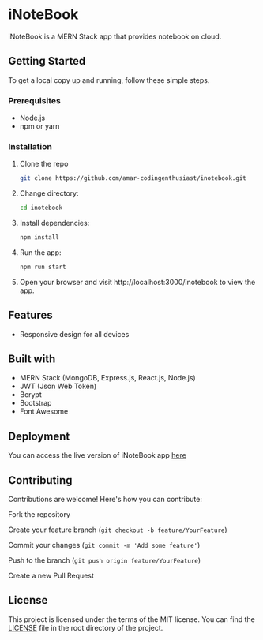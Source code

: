 # iNoteBook

iNoteBook is a MERN Stack app that provides notebook on cloud.

## Getting Started

To get a local copy up and running, follow these simple steps.

### Prerequisites

- Node.js
- npm or yarn

### Installation

1. Clone the repo
   ```sh
   git clone https://github.com/amar-codingenthusiast/inotebook.git
2. Change directory:
   ```sh
   cd inotebook
3. Install dependencies:
   ```sh
   npm install
4. Run the app:
   ```sh
   npm run start
5. Open your browser and visit http://localhost:3000/inotebook to view the app.

## Features
 - Responsive design for all devices

## Built with
 - MERN Stack (MongoDB, Express.js, React.js, Node.js)
 - JWT (Json Web Token)
 - Bcrypt
 - Bootstrap
 - Font Awesome

## Deployment
You can access the live version of iNoteBook app [here](https://amar-codingenthusiast.github.io/inotebook)

## Contributing
Contributions are welcome! Here's how you can contribute:

Fork the repository

Create your feature branch (`git checkout -b feature/YourFeature`)

Commit your changes (`git commit -m 'Add some feature'`)

Push to the branch (`git push origin feature/YourFeature`)

Create a new Pull Request

## License
This project is licensed under the terms of the MIT license. You can find the [LICENSE](LICENSE) file in the root directory of the project.
